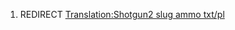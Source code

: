 1.  REDIRECT [Translation:Shotgun2 slug ammo
    txt/pl](Translation:Shotgun2_slug_ammo_txt/pl "wikilink")